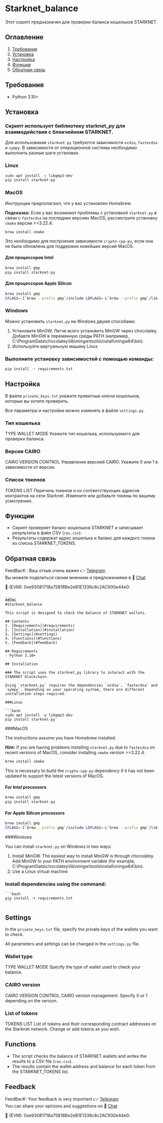 # Starknet_balance

Этот скрипт предназначен для проверки баланса кошельков STARKNET. 

## Оглавление
1. [Требования](#требования)
2. [Установка](#установка)
3. [Настройка](#настройка)
4. [Функции](#функции)
5. [Обратная связь](#обратная-связь)

## Требования
- Python 3.10+

## Установка

### Скрипт использует библиотеку starknet_py для взаимодействия с блокчейном STARKNET.

Для использования `starknet.py` требуются зависимости `ecdsa`, `fastecdsa` и `sympy`. В зависимости от операционной системы необходимо выполнить разные шаги установки.

### Linux

```bash
sudo apt install -y libgmp3-dev
pip install starknet-py
```

### MacOS

Инструкции предполагают, что у вас установлен Homebrew.

**Подсказка:** Если у вас возникают проблемы с установкой `starknet.py` в связи с `fastecdsa` на последних версиях MacOS, рассмотрите установку `cmake` версии >=3.22.4.

```bash
brew install cmake
```

Это необходимо для построения зависимости `crypto-cpp-py`, если она не была обновлена для поддержки новейших версий MacOS.

#### Для процессоров Intel

```bash
brew install gmp
pip install starknet-py
```

#### Для процессоров Apple Silicon

```bash
brew install gmp
CFLAGS=-I`brew --prefix gmp`/include LDFLAGS=-L`brew --prefix gmp`/lib pip install starknet-py
```

### Windows

Можно установить `starknet.py` на Windows двумя способами:

1. Установите MinGW.
Легче всего установить MinGW через chocolatey.
Добавте MinGW в переменную среды PATH (например, C:\ProgramData\chocolatey\lib\mingw\tools\install\mingw64\bin).
2. Используйте виртуальную машину Linux

### Выполните установку зависимостей с помощью команды:
   ```bash
   pip install -r requirements.txt
   ```

## Настройка
В файле `private_keys.txt` укажите приватные ключи кошельков, которые вы хотите проверить.

Все параметры и настройки можно изменять в файле `settings.py`.

### Тип кошелька
TYPE WALLET MODE
Укажите тип кошелька, используемого для проверки баланса.

### Версия CAIRO
CAIRO VERSION CONTROL
Управление версией CAIRO. Укажите 0 или 1 в зависимости от версии.

### Список токенов
TOKENS LIST
Перечень токенов и их соответствующих адресов контрактов на сети Starknet. Измените или добавьте токены по вашему усмотрению.

## Функции
- Скрипт проверяет баланс кошельков STARKNET и записывает результаты в файл CSV (`res.csv`).
- Результаты содержат адрес кошелька и баланс для каждого токена из списка STARKNET_TOKENS.

## Обратная связь
FeedBacK : Ваш отзыв очень важен 👉 [Telegram](https://t.me/MyKlondike) <br>
Вы можете поделиться своим мнением и предложениями в 🐸
[Chat](https://t.me/Klondike_Talks) <br>

🍩 (EVM): 0xe93081718a75818Be2eB1E1336c8c2AC930e44e0:
```
___
##ENG
#Starknet_balance

This script is designed to check the balance of STARKNET wallets.

## Contents
1. [Requirements](#requirements)
2. [Installation](#installation)
3. [Settings](#settings)
4. [Functions](#functions)
5. [Feedback](#feedback)

## Requirements
- Python 3.10+

## Installation

### The script uses the starknet_py library to interact with the STARKNET blockchain.

Using `starknet.py` requires the dependencies `ecdsa`, `fastecdsa` and `sympy`. Depending on your operating system, there are different installation steps required.

###Linux

```bash
sudo apt install -y libgmp3-dev
pip install starknet-py
```

###MacOS

The instructions assume you have Homebrew installed.

**Hint:** If you are having problems installing `starknet.py` due to `fastecdsa` on recent versions of MacOS, consider installing `cmake` version >=3.22.4.

```bash
brew install cmake
```

This is necessary to build the `crypto-cpp-py` dependency if it has not been updated to support the latest versions of MacOS.

#### For Intel processors

```bash
brew install gmp
pip install starknet-py
```

#### For Apple Silicon processors

```bash
brew install gmp
CFLAGS=-I`brew --prefix gmp`/include LDFLAGS=-L`brew --prefix gmp`/lib pip install starknet-py
```

###Windows

You can install `starknet.py` on Windows in two ways:

1. Install MinGW.
The easiest way to install MinGW is through chocolatey.
Add MinGW to your PATH environment variable (for example, C:\ProgramData\chocolatey\lib\mingw\tools\install\mingw64\bin).
2. Use a Linux virtual machine

### Install dependencies using the command:
    ```bash
    pip install -r requirements.txt
    ```

## Settings
In the `private_keys.txt` file, specify the private keys of the wallets you want to check.

All parameters and settings can be changed in the `settings.py` file.

### Wallet type
TYPE WALLET MODE
Specify the type of wallet used to check your balance.

### CAIRO version
CAIRO VERSION CONTROL
CAIRO version management. Specify 0 or 1 depending on the version.

### List of tokens
TOKENS LIST
List of tokens and their corresponding contract addresses on the Starknet network. Change or add tokens as you wish.

## Functions
- The script checks the balance of STARKNET wallets and writes the results to a CSV file (`res.csv`).
- The results contain the wallet address and balance for each token from the STARKNET_TOKENS list.

## Feedback
FeedBacK: Your feedback is very important 👉 [Telegram](https://t.me/MyKlondike) <br>
You can share your opinions and suggestions on 🐸
[Chat](https://t.me/Klondike_Talks) <br>

🍩 (EVM): 0xe93081718a75818Be2eB1E1336c8c2AC930e44e0:
```
